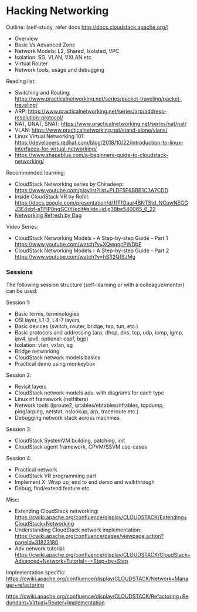 # Hacking Networking

Outline: (self-study, refer docs http://docs.cloudstack.apache.org/)

  - Overview
  - Basic Vs Advanced Zone
  - Network Models: L2, Shared, Isolated, VPC
  - Isolation: SG, VLAN, VXLAN etc.
  - Virtual Router
  - Network tools, usage and debugging

Reading list:
- Switching and Routing: https://www.practicalnetworking.net/series/packet-traveling/packet-traveling/
- ARP: https://www.practicalnetworking.net/series/arp/address-resolution-protocol/
- NAT, DNAT, SNAT: https://www.practicalnetworking.net/series/nat/nat/
- VLAN: https://www.practicalnetworking.net/stand-alone/vlans/
- Linux Virtual Networking 101: https://developers.redhat.com/blog/2018/10/22/introduction-to-linux-interfaces-for-virtual-networking/
- https://www.shapeblue.com/a-beginners-guide-to-cloudstack-networking/

Recommended learning:
- CloudStack Networking series by Chiradeep: https://www.youtube.com/playlist?list=PLDF5F6BBB1C3A7CDD
- Inside CloudStack VR by Rohit: https://docs.google.com/presentation/d/1fTfOaur4BNTStd_NCuwNEGGJ3E4xbf-aTFIP0nqGCiY/edit#slide=id.g38be540065_6_22
- [Networking Refresh by Dag](primer/networking-refresh.pdf)

Video Series:
- CloudStack Networking Models - A Step-by-step Guide - Part 1 https://www.youtube.com/watch?v=XQwqqcPWDbE
- CloudStack Networking Models - A Step-by-step Guide - Part 2 https://www.youtube.com/watch?v=hSfl2QfSJMg

### Sessions

The following session structure (self-learning or with a colleague/mentor) can be used:

Session 1:
- Basic terms, terminologies
- OSI layer, L1-3, L4-7 layers
- Basic devices (switch, router, bridge, tap, tun, etc.)
- Basic protocols and addressing (arp, dhcp, dns, tcp, udp, icmp, igmp, ipv4, ipv6, optional: ospf, bgp)
- Isolation: vlan, vxlan, sg
- Bridge networking
- CloudStack network models basics
- Practical demo using monkeybox

Session 2:
- Revisit layers
- CloudStack network models adv. with diagrams for each type
- Linux nf framework (netfilters)
- Network tools (iproute2, iptables/ebtables/nftables, tcpdump, ping/arping, netstat, nslookup, arp, traceroute etc.)
- Debugging network stack across machines

Session 3:
- CloudStack SystemVM building, patching, init
- CloudStack agent framework, CPVM/SSVM use-cases

Session 4:
- Practical network
- CloudStack VR programming part
- Implement X: Wrap up, end to end demo and walkthrough
- Debug, find/extend feature etc.

Misc:
- Extending CloudStack networking: https://cwiki.apache.org/confluence/display/CLOUDSTACK/Extending+CloudStack+Networking
- Understanding CloudStack network implementation: https://cwiki.apache.org/confluence/pages/viewpage.action?pageId=31823180
- Adv network tutorial: https://cwiki.apache.org/confluence/display/CLOUDSTACK/CloudStack+Advanced+Network+Tutorial+-+Step+by+Step

Implementation specific:
https://cwiki.apache.org/confluence/display/CLOUDSTACK/Network+Manager+refactoring

https://cwiki.apache.org/confluence/display/CLOUDSTACK/Refactoring+Redundant+Virtual+Router+Implementation
